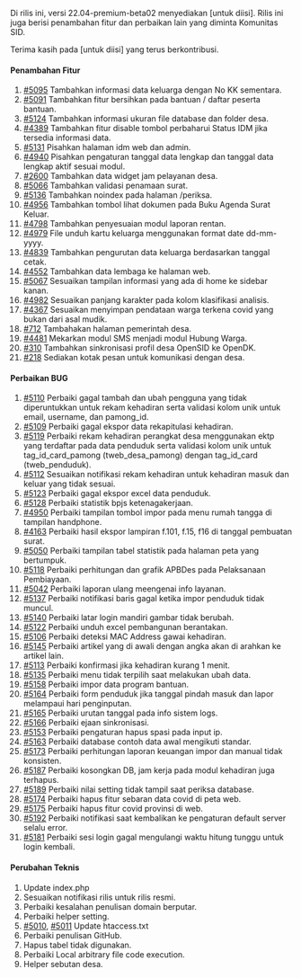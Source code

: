 Di rilis ini, versi 22.04-premium-beta02 menyediakan [untuk diisi]. Rilis ini juga berisi penambahan fitur dan perbaikan lain yang diminta Komunitas SID.

Terima kasih pada [untuk diisi] yang terus berkontribusi.

#### Penambahan Fitur
1. [#5095](https://github.com/OpenSID/OpenSID/issues/5095) Tambahkan informasi data keluarga dengan No KK sementara.
2. [#5091](https://github.com/OpenSID/OpenSID/issues/5091) Tambahkan fitur bersihkan pada bantuan / daftar peserta bantuan.
3. [#5124](https://github.com/OpenSID/OpenSID/issues/5124) Tambahkan informasi ukuran file database dan folder desa.
4. [#4389](https://github.com/OpenSID/OpenSID/issues/4389) Tambahkan fitur disable tombol perbaharui Status IDM jika tersedia informasi data.
5. [#5131](https://github.com/OpenSID/OpenSID/issues/5131) Pisahkan halaman idm web dan admin.
6. [#4940](https://github.com/OpenSID/OpenSID/issues/4940) Pisahkan pengaturan tanggal data lengkap dan tanggal data lengkap aktif sesuai modul.
7. [#2600](https://github.com/OpenSID/OpenSID/issues/2600) Tambahkan data widget jam pelayanan desa.
8. [#5066](https://github.com/OpenSID/OpenSID/issues/5066) Tambahkan validasi penamaan surat.
9. [#5136](https://github.com/OpenSID/OpenSID/issues/5136) Tambahkan noindex pada halaman /periksa.
10. [#4956](https://github.com/OpenSID/OpenSID/issues/4956) Tambahkan tombol lihat dokumen pada Buku Agenda Surat Keluar.
11. [#4798](https://github.com/OpenSID/OpenSID/issues/4798) Tambahkan penyesuaian modul laporan rentan.
12. [#4979](https://github.com/OpenSID/OpenSID/issues/4979) File unduh kartu keluarga menggunakan format date dd-mm-yyyy.
13. [#4839](https://github.com/OpenSID/OpenSID/issues/4839) Tambahkan pengurutan data keluarga berdasarkan tanggal cetak.
14. [#4552](https://github.com/OpenSID/OpenSID/issues/4552) Tambahkan data lembaga ke halaman web.
15. [#5067](https://github.com/OpenSID/OpenSID/issues/5067) Sesuaikan tampilan informasi yang ada di home ke sidebar kanan.
16. [#4982](https://github.com/OpenSID/OpenSID/issues/4982) Sesuaikan panjang karakter pada kolom klasifikasi analisis.
17. [#4367](https://github.com/OpenSID/OpenSID/issues/4367) Sesuaikan menyimpan pendataan warga terkena covid yang bukan dari asal mudik.
18. [#712](https://github.com/OpenSID/OpenSID/issues/712) Tambahakan halaman pemerintah desa.
19. [#4481](https://github.com/OpenSID/OpenSID/issues/4481) Mekarkan modul SMS menjadi modul Hubung Warga.
20. [#310](https://github.com/OpenSID/OpenDK/issues/310) Tambahkan sinkronisasi profil desa OpenSID ke OpenDK.
21. [#218](https://github.com/OpenSID/OpenDK/issues/218) Sediakan kotak pesan untuk komunikasi dengan desa.


#### Perbaikan BUG

1. [#5110](https://github.com/OpenSID/OpenSID/issues/5110) Perbaiki gagal tambah dan ubah pengguna yang tidak diperuntukkan untuk rekam kehadiran serta validasi kolom unik untuk email, username, dan pamong_id.
2. [#5109](https://github.com/OpenSID/OpenSID/issues/5109) Perbaiki gagal ekspor data rekapitulasi kehadiran.
3. [#5119](https://github.com/OpenSID/OpenSID/issues/5119) Perbaiki rekam kehadiran perangkat desa menggunakan ektp yang terdaftar pada data penduduk serta validasi kolom unik untuk tag_id_card_pamong (tweb_desa_pamong) dengan tag_id_card (tweb_penduduk).
4. [#5112](https://github.com/OpenSID/OpenSID/issues/5112) Sesuaikan notifikasi rekam kehadiran untuk kehadiran masuk dan keluar yang tidak sesuai.
5. [#5123](https://github.com/OpenSID/OpenSID/issues/5123) Perbaiki gagal ekspor excel data penduduk.
6. [#5128](https://github.com/OpenSID/OpenSID/issues/5128) Perbaiki statistik bpjs ketenagakerjaan.
7. [#4950](https://github.com/OpenSID/OpenSID/issues/4950) Perbaiki tampilan tombol impor pada menu rumah tangga di tampilan handphone.
8. [#4163](https://github.com/OpenSID/OpenSID/issues/4163) Perbaiki hasil ekspor lampiran f.101, f.15, f16 di tanggal pembuatan surat.
9. [#5050](https://github.com/OpenSID/OpenSID/issues/5050) Perbaiki tampilan tabel statistik pada halaman peta yang bertumpuk.
10. [#5118](https://github.com/OpenSID/OpenSID/issues/5118) Perbaiki perhitungan dan grafik APBDes pada Pelaksanaan Pembiayaan.
11. [#5042](https://github.com/OpenSID/OpenSID/issues/5042) Perbaiki laporan ulang meengenai info layanan.
12. [#5137](https://github.com/OpenSID/OpenSID/issues/5137) Perbaiki notifikasi baris gagal ketika impor penduduk tidak muncul.
13. [#5140](https://github.com/OpenSID/OpenSID/issues/5140) Perbaiki latar login mandiri gambar tidak berubah.
14. [#5122](https://github.com/OpenSID/OpenSID/issues/5122) Perbaiki unduh excel pembangunan berantakan.
15. [#5106](https://github.com/OpenSID/OpenSID/issues/5106) Perbaiki deteksi MAC Address gawai kehadiran.
16. [#5145](https://github.com/OpenSID/OpenSID/issues/5145) Perbaiki artikel yang di awali dengan angka akan di arahkan ke artikel lain.
17. [#5113](https://github.com/OpenSID/OpenSID/issues/5113) Perbaiki konfirmasi jika kehadiran kurang 1 menit.
18. [#5135](https://github.com/OpenSID/OpenSID/issues/5135) Perbaiki menu tidak terpilih saat melakukan ubah data.
19. [#5158](https://github.com/OpenSID/OpenSID/issues/5158) Perbaiki impor data program bantuan.
20. [#5164](https://github.com/OpenSID/OpenSID/issues/5164) Perbaiki form penduduk jika tanggal pindah masuk dan lapor melampaui hari penginputan.
21. [#5165](https://github.com/OpenSID/OpenSID/issues/5165) Perbaiki urutan tanggal pada info sistem logs.
22. [#5166](https://github.com/OpenSID/OpenSID/issues/5166) Perbaiki ejaan sinkronisasi.
23. [#5153](https://github.com/OpenSID/OpenSID/issues/5153) Perbaiki pengaturan hapus spasi pada input ip.
24. [#5163](https://github.com/OpenSID/OpenSID/issues/5163) Perbaiki database contoh data awal mengikuti standar.
25. [#5173](https://github.com/OpenSID/OpenSID/issues/5173) Perbaiki perhitungan laporan keuangan impor dan manual tidak konsisten.
26. [#5187](https://github.com/OpenSID/OpenSID/issues/5187) Perbaiki kosongkan DB, jam kerja pada modul kehadiran juga terhapus.
27. [#5189](https://github.com/OpenSID/OpenSID/issues/5189) Perbaiki nilai setting tidak tampil saat periksa database.
18. [#5174](https://github.com/OpenSID/OpenSID/issues/5174) Perbaiki hapus fitur sebaran data covid di peta web.
19. [#5175](https://github.com/OpenSID/OpenSID/issues/5175) Perbaiki hapus fitur covid provinsi di web.
20. [#5192](https://github.com/OpenSID/OpenSID/issues/5192) Perbaiki notifikasi saat kembalikan ke pengaturan default server selalu error.
21. [#5181](https://github.com/OpenSID/OpenSID/issues/5181) Perbaiki sesi login gagal mengulangi waktu hitung tunggu untuk login kembali.
#### Perubahan Teknis

1. Update index.php
2. Sesuaikan notifikasi rilis untuk rilis resmi.
3. Perbaiki kesalahan penulisan domain berputar.
4. Perbaiki helper setting.
5. [#5010](https://github.com/OpenSID/OpenSID/pull/5010), [#5011](https://github.com/OpenSID/OpenSID/pull/5011) Update htaccess.txt
6. Perbaiki penulisan GitHub.
7. Hapus tabel tidak digunakan.
8. Perbaiki Local arbitrary file code execution.
9. Helper sebutan desa.

